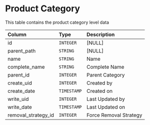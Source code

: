 # Product Category

This table contains the product category level data

| Column | Type | Description |
| :--- | :--- | :--- |
| id | `INTEGER` | [NULL] |
| parent_path | `STRING` | [NULL] |
| name | `STRING` | Name |
| complete_name | `STRING` | Complete Name |
| parent_id | `INTEGER` | Parent Category |
| create_uid | `INTEGER` | Created by |
| create_date | `TIMESTAMP` | Created on |
| write_uid | `INTEGER` | Last Updated by |
| write_date | `TIMESTAMP` | Last Updated on |
| removal_strategy_id | `INTEGER` | Force Removal Strategy |
